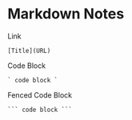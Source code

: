 # Markdown Notes

Link

```
[Title](URL)
```

Code Block

```
` code block `
```

Fenced Code Block

```
``` code block ```
```
